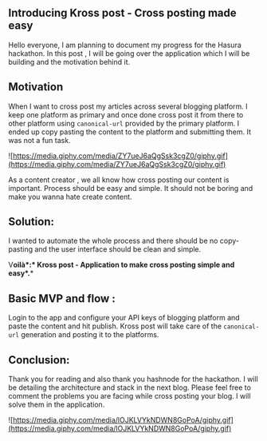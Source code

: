 ## Introducing Kross post - Cross posting made easy

Hello everyone, I am planning to document my progress for the Hasura hackathon. In this post , I will be going over the application which I will be building and the motivation behind it. 

## Motivation

When I want to cross post my articles across several blogging platform. I keep one platform as primary and once done cross post it from there to other platform using `canonical-url` provided by the primary platform. I ended up copy pasting the content to the platform and submitting them. It was not a fun task. 

![https://media.giphy.com/media/ZY7ueJ6aQgSsk3cgZ0/giphy.gif](https://media.giphy.com/media/ZY7ueJ6aQgSsk3cgZ0/giphy.gif)

As a content creator , we all know how cross posting our content is important.  Process should be easy and simple. It should not be boring and make you wanna hate create content. 

## Solution:

I wanted to automate the whole process and there should be no copy-pasting and the user interface should be clean and simple. 

V**oilà*:*  Kross post - Application to make cross posting simple and easy*.*** 

## Basic MVP and flow :

Login to the app and configure your API keys of blogging platform and paste the content and hit publish. Kross post will take care of the `canonical-url` generation and posting it to the platforms. 

## Conclusion:

Thank you for reading and also thank you hashnode for the hackathon.  I will be detailing the architecture and stack in the next blog.  Please feel free to comment the problems you are facing while cross posting your blog. I will solve them in the application.

![https://media.giphy.com/media/lOJKLVYkNDWN8GoPoA/giphy.gif](https://media.giphy.com/media/lOJKLVYkNDWN8GoPoA/giphy.gif)